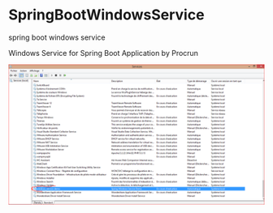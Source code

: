# SpringBootWindowsService
spring boot windows service

Windows Service for Spring Boot Application by Procrun

![output](https://github.com/anicetkeric/SpringBootWindowsService/blob/master/procrun/image.png)
